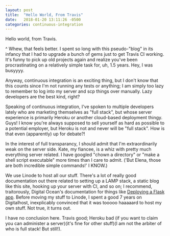 ```yaml
---
layout: post
title:  "Hello World, From Travis"
date:   2018-01-20 13:11:26 -0500
categories: continuous-integration
---
```


Hello world, from Travis.

^ Whew, that feels better. I spent so long with this pseudo-"blog" in its infancy that I had to upgrade a bunch of gems just to get Travis CI working. It's funny to pick up old projects again and realize you've been procrastinating on a relatively simple task for, uh, 1.5 years. Hey, I was busyyyy.

Anyway, continuous integration is an exciting thing, but I don't know that this counts since I'm not running any tests or anything; I am simply too lazy to remember to log into my server and scp things over manually. Lazy developers are the best kind, right?

Speaking of continuous integration, I've spoken to multiple developers lately who are marketing themselves as "full stack", but whose server experience is primarily Heroku or another cloud-based deployment thingy. Guys! I know you're always supposed to sell yourself as hard as possible to a potential employer, but Heroku is not and never will be "full stack". How is that even (apparently) up for debate?!

In the interest of full transparancy, I should admit that I'm extraordinarily weak on the server side. Kate, my fiancee, is a whiz with pretty much everything server related. I have googled "chown a directory" or "make a shell script executable" more times than I care to admit. ('But Elena, those are both incredible simple commands!' I KNOW.)

We use Linode to host all our stuff. There's a lot of really good documentation out there related to setting up a LAMP stack, a static blog like this site, hooking up your server with CI, and so on; I recommend, traitorously, Digital Ocean's documentation for things like [Deploying a Flask app](https://digitalocean.com/community/tutorials/how-to-deploy-a-flask-application-on-an-ubuntu-vps). Before moving my stuff to Linode, I spent a good 7 years on Digitalhost, inexplicably convinced that it was tooooo haaaaard to host my own stuff. Not true, it turns out. 

I have no conclusion here. Travis good; Heroku bad (if you want to claim you can administer a server)(it's fine for other stuff)(I am not the arbiter of who is full stack! But still!).